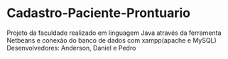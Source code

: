 # Cadastro-Paciente-Prontuario
 Projeto da faculdade realizado em linguagem Java através da ferramenta Netbeans e conexão do banco de dados com xampp(apache e MySQL)
Desenvolvedores: Anderson, Daniel e Pedro


